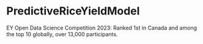 # PredictiveRiceYieldModel
EY Open Data Science Competition 2023: Ranked 1st in Canada and among the top 10 globally, over 13,000 participants.
